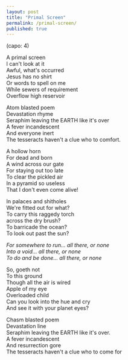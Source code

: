```yaml
---      
layout: post    
title: "Primal Screen"    
permalink: /primal-screen/    
published: true    
---    
```


(capo: 4)  

A primal screen  
I can't look at it  
Awful, what's occurred  
Jesus has no shirt   
Or words to spell on me  
While sewers of requirement  
Overflow high reservoir  
  
Atom blasted poem  
Devastation rhyme  
Seraphim leaving the EARTH like it's over  
A fever incandescent  
And everyone inert  
The tesseracts haven't a clue who to comfort.  
  
A hollow horn  
For dead and born  
A wind across our gate  
For staying out too late  
To clear the pickled air  
In a pyramid so useless  
That I don't even come alive!  
  
In palaces and shitholes  
We're fitted out for what?   
To carry this raggedy torch   
across the dry brush?  
To barricade the ocean?  
To look out past the sun?  
  
_For somewhere to run... all there, or none_  
_Into a void... all there, or none_  
_To do and be done... all there, or none_  
  
So, goeth not   
To this ground  
Though all the air is wired  
Apple of my eye  
Overloaded child   
Can you look into the hue and cry  
And see it with your planet eyes?  
  
Chasm blasted poem  
Devastation line  
Seraphim leaving the EARTH like it's over.  
A fever incandescent  
And resurrection gore  
The tesseracts haven't a clue who to come for  

